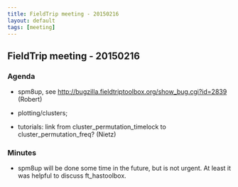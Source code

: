 ```yaml
---
title: FieldTrip meeting - 20150216
layout: default
tags: [meeting]
---
```


## FieldTrip meeting - 20150216 

### Agenda

*  spm8up, see http://bugzilla.fieldtriptoolbox.org/show_bug.cgi?id=2839 (Robert)

*  plotting/clusters; 

*  tutorials: link from cluster_permutation_timelock to cluster_permutation_freq? (Nietz)

### Minutes

*  spm8up will be done some time in the future, but is not urgent. At least it was helpful to discuss ft_hastoolbox.

